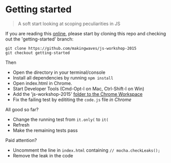 # Getting started
> A soft start looking at scoping peculiarities in JS

If you are reading this [online](https://github.com/makingwaves/js-workshop-2015), 
please start by cloning this repo
and checking out the 'getting-started' branch:

```
git clone https://github.com/makingwaves/js-workshop-2015
git checkout getting-started
```

Then
- Open the directory in your terminal/console 
- Install all dependencies by running `npm install`
- Open index.html in Chrome.
- Start Developer Tools (Cmd-Opt-I on Mac, Ctrl-Shift-I on Win)
- Add the 'js-workshop-2015' [folder to the Chrome Workspace](https://developer.chrome.com/devtools/docs/workspaces)
- Fix the failing test by edititing the `code.js` file _in Chrome_

All good so far?
- Change the running test from `it.only(` to `it(`
- Refresh
- Make the remaining tests pass

Paid attention?
- Uncomment the line in `index.html` containing `// mocha.checkLeaks();`
- Remove the leak in the code